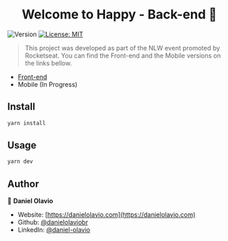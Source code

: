 <h1 align="center">Welcome to Happy - Back-end 👋</h1>
<p>
  <img alt="Version" src="https://img.shields.io/badge/version-1.0.0-blue.svg?cacheSeconds=2592000" />
  <a href="#" target="_blank">
    <img alt="License: MIT" src="https://img.shields.io/badge/License-MIT-yellow.svg" />
  </a>
</p>

> This project was developed as part of the NLW event promoted by Rocketseat.
> You can find the Front-end and the Mobile versions on the links bellow.
* [Front-end](https://github.com/danielolaviobr/Happy-Front-end)
* Mobile (In Progress)

## Install

```sh
yarn install
```

## Usage

```sh
yarn dev
```

## Author

👤 **Daniel Olavio**

* Website: [https://danielolavio.com](https://danielolavio.com)
* Github: [@danielolaviobr](https://github.com/danielolaviobr)
* LinkedIn: [@daniel-olavio](https://linkedin.com/in/daniel-olavio)
